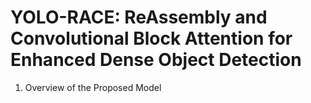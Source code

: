 # YOLO-RACE: ReAssembly and Convolutional Block Attention for Enhanced Dense Object Detection 

1. Overview of the Proposed Model
